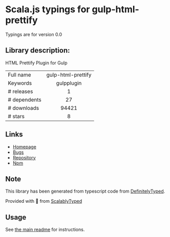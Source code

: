 
# Scala.js typings for gulp-html-prettify

Typings are for version 0.0

## Library description:
HTML Prettify Plugin for Gulp

|                    |                 |
| ------------------ | :-------------: |
| Full name          | gulp-html-prettify |
| Keywords           | gulpplugin |
| # releases         | 1 |
| # dependents       | 27 |
| # downloads        | 94421 |
| # stars            | 8 |

## Links
- [Homepage](https://github.com/colynb/gulp-html-prettify#readme)
- [Bugs](https://github.com/colynb/gulp-html-prettify/issues)
- [Repository](https://github.com/colynb/gulp-html-prettify)
- [Npm](https://www.npmjs.com/package/gulp-html-prettify)
    


## Note
This library has been generated from typescript code from [DefinitelyTyped](https://definitelytyped.org).

Provided with :purple_heart: from [ScalablyTyped](https://github.com/oyvindberg/ScalablyTyped)

## Usage
See [the main readme](../../readme.md) for instructions.


